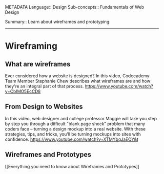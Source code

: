 METADATA
Language:: Design
Sub-concepts:: Fundamentals of Web Design

Summary:: Learn about wireframes and prototyping


---
# Wireframing

## What are wireframes
Ever considered how a website is designed? In this video, Codecademy Team Member Stephanie Chew describes what wireframes are and how they're an integral part of that process.
https://www.youtube.com/watch?v=CbIMO5EcCD8

## From Design to Websites
In this video, web designer and college professor Maggie will take you step by step you through a difficult "blank page shock" problem that many coders face – turning a design mockup into a real website. With these strategies, tips, and tricks, you'll be turning mockups into sites with confidence.
https://www.youtube.com/watch?v=XTMYbqJaEOY&t

## Wireframes and Prototypes
[[Everything you need to know about Wireframes and Prototypes]]

